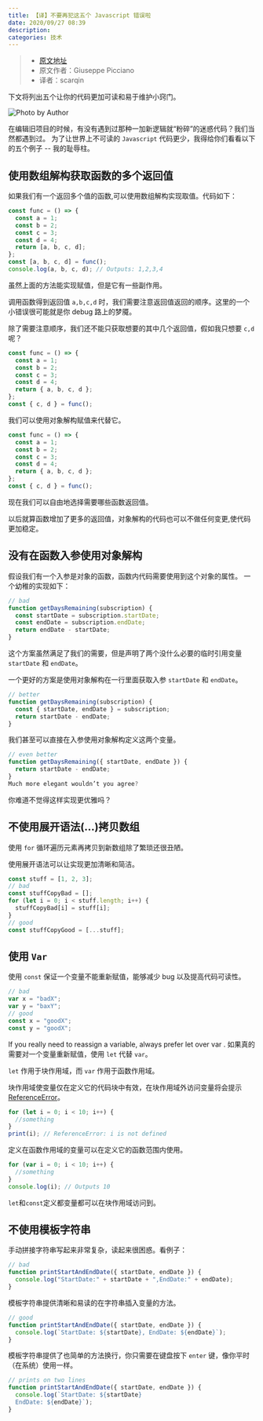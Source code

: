 ```yaml
---
title: 【译】不要再犯这五个 Javascript 错误啦
date: 2020/09/27 08:39
description:
categories: 技术
---
```

> - [原文地址](https://medium.com/the-dev-caf%C3%A9/stop-making-these-5-javascript-style-mistakes-7b352e1b47e3)
> - 原文作者：Giuseppe Picciano
> - 译者：scarqin

下文将列出五个让你的代码更加可读和易于维护小窍门。

![Photo by Author](https://raw.githubusercontent.com/scarqin/imageshack/main/images/20220224232545.png)

在编辑旧项目的时候，有没有遇到过那种一加新逻辑就“粉碎”的迷惑代码？我们当然都遇到过。
为了让世界上不可读的 `Javascript` 代码更少，我得给你们看看以下的五个例子 -- 我的耻辱柱。

## 使用数组解构获取函数的多个返回值

如果我们有一个返回多个值的函数,可以使用数组解构实现取值。代码如下：

```javascript
const func = () => {
  const a = 1;
  const b = 2;
  const c = 3;
  const d = 4;
  return [a, b, c, d];
};
const [a, b, c, d] = func();
console.log(a, b, c, d); // Outputs: 1,2,3,4
```

虽然上面的方法能实现赋值，但是它有一些副作用。

调用函数得到返回值 `a,b,c,d` 时，我们需要注意返回值返回的顺序。这里的一个小错误很可能就是你 debug 路上的梦魇。

除了需要注意顺序，我们还不能只获取想要的其中几个返回值，假如我只想要 `c,d` 呢？

```javascript
const func = () => {
  const a = 1;
  const b = 2;
  const c = 3;
  const d = 4;
  return { a, b, c, d };
};
const { c, d } = func();
```

我们可以使用对象解构赋值来代替它。

```javascript
const func = () => {
  const a = 1;
  const b = 2;
  const c = 3;
  const d = 4;
  return { a, b, c, d };
};
const { c, d } = func();
```

现在我们可以自由地选择需要哪些函数返回值。

以后就算函数增加了更多的返回值，对象解构的代码也可以不做任何变更,使代码更加稳定。

## 没有在函数入参使用对象解构

假设我们有一个入参是对象的函数，函数内代码需要使用到这个对象的属性。
一个幼稚的实现如下：

```javascript
// bad
function getDaysRemaining(subscription) {
  const startDate = subscription.startDate;
  const endDate = subscription.endDate;
  return endDate - startDate;
}
```

这个方案虽然满足了我们的需要，但是声明了两个没什么必要的临时引用变量 `startDate` 和 `endDate`。

一个更好的方案是使用对象解构在一行里面获取入参 `startDate` 和 `endDate`。

```javascript
// better
function getDaysRemaining(subscription) {
  const { startDate, endDate } = subscription;
  return startDate - endDate;
}
```

我们甚至可以直接在入参使用对象解构定义这两个变量。

```javascript
// even better
function getDaysRemaining({ startDate, endDate }) {
  return startDate - endDate;
}
Much more elegant wouldn’t you agree?
```

你难道不觉得这样实现更优雅吗？

## 不使用展开语法(...)拷贝数组

使用 `for` 循环遍历元素再拷贝到新数组除了繁琐还很丑陋。

使用展开语法可以让实现更加清晰和简洁。

```javascript
const stuff = [1, 2, 3];
// bad
const stuffCopyBad = [];
for (let i = 0; i < stuff.length; i++) {
  stuffCopyBad[i] = stuff[i];
}
// good
const stuffCopyGood = [...stuff];
```

## 使用 `Var `

使用 `const` 保证一个变量不能重新赋值，能够减少 bug 以及提高代码可读性。

```javascript
// bad
var x = "badX";
var y = "baxY";
// good
const x = "goodX";
const y = "goodX";
```

If you really need to reassign a variable, always prefer let over var .
如果真的需要对一个变量重新赋值，使用 `let` 代替 `var`。

`let` 作用于块作用域，而 `var` 作用于函数作用域。

块作用域使变量仅在定义它的代码块中有效，在块作用域外访问变量将会提示 [ReferenceError](https://developer.mozilla.org/en-US/docs/Web/JavaScript/Reference/Global_Objects/ReferenceError)。

```javascript
for (let i = 0; i < 10; i++) {
  //something
}
print(i); // ReferenceError: i is not defined
```

定义在函数作用域的变量可以在定义它的函数范围内使用。

```javascript
for (var i = 0; i < 10; i++) {
  //something
}
console.log(i); // Outputs 10
```

`let`和`const`定义都变量都可以在块作用域访问到。

## 不使用模板字符串

手动拼接字符串写起来非常复杂，读起来很困惑。看例子：

```javascript
// bad
function printStartAndEndDate({ startDate, endDate }) {
  console.log("StartDate:" + startDate + ",EndDate:" + endDate);
}
```

模板字符串提供清晰和易读的在字符串插入变量的方法。

```javascript
// good
function printStartAndEndDate({ startDate, endDate }) {
  console.log(`StartDate: ${startDate}, EndDate: ${endDate}`);
}
```

模板字符串提供了也简单的方法换行，你只需要在键盘按下 `enter` 键，像你平时（在系统）使用一样。

```javascript
// prints on two lines
function printStartAndEndDate({ startDate, endDate }) {
  console.log(`StartDate: ${startDate}
  EndDate: ${endDate}`);
}
```
